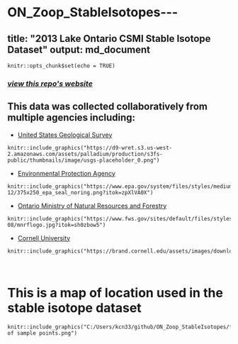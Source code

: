 # ON_Zoop_StableIsotopes---
title: "2013 Lake Ontario CSMI Stable Isotope Dataset"
output: md_document
---

```{r setup, include=FALSE}
knitr::opts_chunk$set(echo = TRUE)
```
### *[view this repo's website](https://kaydennasworthy.github.io/ON_Zoop_StableIsotopes/)*


## This data was collected collaboratively from multiple agencies including:
* [United States Geological Survey](https://www.usgs.gov/)
```{r, out.width = "80px", out.height="80px", echo = FALSE}
knitr::include_graphics("https://d9-wret.s3.us-west-2.amazonaws.com/assets/palladium/production/s3fs-public/thumbnails/image/usgs-placeholder_0.png")
```

* [Environmental Protection Agency](https://www.epa.gov/)
```{r, out.width = "80px", out.height="40px", echo = FALSE}
knitr::include_graphics("https://www.epa.gov/system/files/styles/medium/private/images/2021-12/375x250_epa_seal_noring.png?itok=zpXlVA0X")
```

* [Ontario Ministry of Natural Resources and Forestry](https://www.ontario.ca/page/ministry-natural-resources-and-forestry)
```{r, out.width = "80px", out.height="40px", echo = FALSE}
knitr::include_graphics("https://www.fws.gov/sites/default/files/styles/large/public/2020-08/mnrflogo.jpg?itok=sh0zbow5")
```

* [Cornell University](https://cals.cornell.edu/biological-field-station-shackelton-point)
```{r, out.width = "80px", out.height="40px", echo = FALSE}
knitr::include_graphics("https://brand.cornell.edu/assets/images/downloads/logos/cornell_logo_simple/cornell_logo_simple_black.svg")
```

<br/>

# This is a map of location used in the stable isotope dataset
```{r, echo = FALSE}
knitr::include_graphics("C:/Users/kcn33/github/ON_Zoop_StableIsotopes/figures/Map of sample points.png")
```




